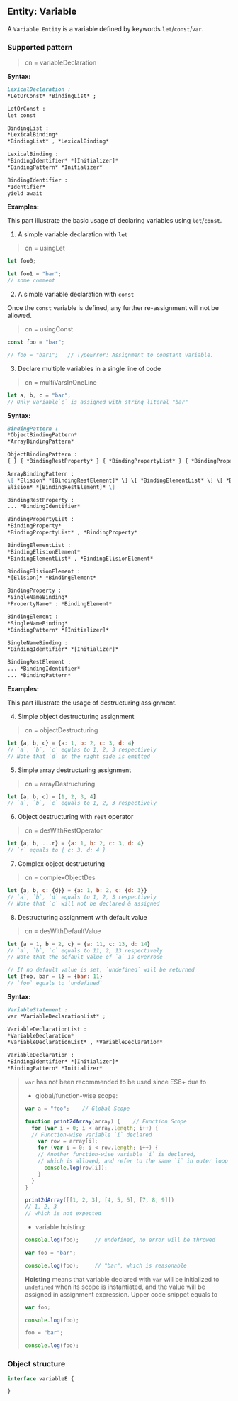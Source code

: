## Entity: Variable

A `Variable Entity` is a variable defined by keywords `let`/`const`/`var`.

### Supported pattern

> cn = variableDeclaration

**Syntax:**

```markdown
LexicalDeclaration :
*LetOrConst* *BindingList* ;

LetOrConst :
let const

BindingList :
*LexicalBinding*
*BindingList* , *LexicalBinding*

LexicalBinding :
*BindingIdentifier* *[Initializer]*
*BindingPattern* *Initializer*

BindingIdentifier :
*Identifier*
yield await
```

**Examples:**

This part illustrate the basic usage of declaring variables using `let`/`const`.

1. A simple variable declaration with `let`

> cn = usingLet

```js
let foo0;

let foo1 = "bar";
// some comment
```

2. A simple variable declaration with `const`

Once the `const` variable is defined, any further re-assignment will not be allowed.

> cn = usingConst

```js
const foo = "bar";

// foo = "bar1";   // TypeError: Assignment to constant variable.
```

3. Declare multiple variables in a single line of code

> cn = multiVarsInOneLine

```js
let a, b, c = "bar";
// Only variable`c` is assigned with string literal "bar"
```

**Syntax:**

```markdown
BindingPattern :
*ObjectBindingPattern*
*ArrayBindingPattern*

ObjectBindingPattern :
{ } { *BindingRestProperty* } { *BindingPropertyList* } { *BindingPropertyList* , *[BindingRestProperty]* }

ArrayBindingPattern :
\[ *Elision* *[BindingRestElement]* \] \[ *BindingElementList* \] \[ *BindingElementList* , *
Elision* *[BindingRestElement]* \]

BindingRestProperty :
... *BindingIdentifier*

BindingPropertyList :
*BindingProperty*
*BindingPropertyList* , *BindingProperty*

BindingElementList :
*BindingElisionElement*
*BindingElementList* , *BindingElisionElement*

BindingElisionElement :
*[Elision]* *BindingElement*

BindingProperty :
*SingleNameBinding*
*PropertyName* : *BindingElement*

BindingElement :
*SingleNameBinding*
*BindingPattern* *[Initializer]*

SingleNameBinding :
*BindingIdentifier* *[Initializer]*

BindingRestElement :
... *BindingIdentifier*
... *BindingPattern*
```

**Examples:**

This part illustrate the usage of destructuring assignment.

4. Simple object destructuring assignment

> cn = objectDestructuring

```js
let {a, b, c} = {a: 1, b: 2, c: 3, d: 4}
// `a`, `b`, `c` equlas to 1, 2, 3 respectively
// Note that `d` in the right side is emitted
```

5. Simple array destructuring assignment

> cn = arrayDestructuring

```js
let [a, b, c] = [1, 2, 3, 4]
// `a`, `b`, `c` equals to 1, 2, 3 respectively
```

6. Object destructuring with `rest` operator

> cn = desWithRestOperator

```js
let {a, b, ...r} = {a: 1, b: 2, c: 3, d: 4}
// `r` equals to { c: 3, d: 4 }
```

7. Complex object destructuring

> cn = complexObjectDes

```js
let {a, b, c: {d}} = {a: 1, b: 2, c: {d: 3}}
// `a`, `b`, `d` equals to 1, 2, 3 respectively
// Note that `c` will not be declared & assigned
```

8. Destructuring assignment with default value

> cn = desWithDefaultValue

```js
let {a = 1, b = 2, c} = {a: 11, c: 13, d: 14}
// `a`, `b`, `c` equals to 11, 2, 13 respectively
// Note that the default value of `a` is overrode

// If no default value is set, `undefined` will be returned
let {foo, bar = 1} = {bar: 11}
// `foo` equals to `undefined`
```

**Syntax:**

```markdown
VariableStatement :
var *VariableDeclarationList* ;

VariableDeclarationList :
*VariableDeclaration*
*VariableDeclarationList* , *VariableDeclaration*

VariableDeclaration :
*BindingIdentifier* *[Initializer]*
*BindingPattern* *Initializer*
```

> `var` has not been recommended to be used since ES6+ due to
> * global/function-wise scope:
> ```js
> var a = "foo";    // Global Scope
> 
> function print2dArray(array) {    // Function Scope
>   for (var i = 0; i < array.length; i++) {
>   // Function-wise variable `i` declared
>     var row = array[i];
>     for (var i = 0; i < row.length; i++) {
>     // Another function-wise variable `i` is declared,
>     // which is allowed, and refer to the same `i` in outer loop
>       console.log(row[i]);
>     }
>   }
> }
> 
> print2dArray([[1, 2, 3], [4, 5, 6], [7, 8, 9]])
> // 1, 2, 3
> // which is not expected
> ```
>
> * variable hoisting:
>
> ```js
> console.log(foo);     // undefined, no error will be throwed
> 
> var foo = "bar";
> 
> console.log(foo);     // "bar", which is reasonable
> ```
>
> **Hoisting** means that variable declared with `var`
> will be initialized to `undefined` when its scope is
> instantiated, and the value will be assigned in assignment
> expression. Upper code snippet equals to
> ```js
> var foo;
> 
> console.log(foo);
> 
> foo = "bar";
> 
> console.log(foo);
> ```

### Object structure

```ts
interface variableE {

}
```
